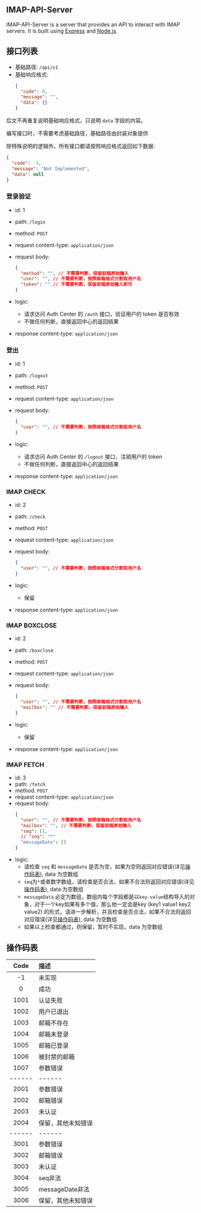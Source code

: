## IMAP-API-Server

IMAP-API-Server is a server that provides an API to interact with IMAP servers. It is built using [Express](https://expressjs.com/) and [Node.js](https://nodejs.org/).

## 接口列表

- 基础路径: `/api/v1`
- 基础响应格式:
  ```json
  {
    "code": 0,
    "message": "",
    "data": {}
  }
  ```

后文不再重复说明基础响应格式，只说明 `data` 字段的内容。

编写接口时，不需要考虑基础路径，基础路径由封装对象提供

除特殊说明的逻辑外，所有接口都请按照响应格式返回如下数据:
```json
{
  "code": -1,
  "message": "Not Implemented",
  "data": null
}
```

### 登录验证
- id: 1
- path: `/login`
- method: `POST`
- request content-type: `application/json`
- request body:
  ```json
  {
    "method": "", // 不需要判断，保留前端原始输入
    "user": "", // 不需要判断，按照邮箱格式分割取用户名
    "token": "" // 不需要判断，保留前端原始输入即可 
  }
  ```

- logic: 
    - 请求访问 Auth Center 的 `/auth` 接口，验证用户的 token 是否有效
    - 不做任何判断，直接返回中心的返回结果

- response content-type: `application/json`

### 登出
- id: 1
- path: `/logout`
- method: `POST`
- request content-type: `application/json`
- request body:
  ```json
  {
    "user": "", // 不需要判断，按照邮箱格式分割取用户名 
  }
  ```
- logic: 
    - 请求访问 Auth Center 的 `/logout` 接口，注销用户的 token
    - 不做任何判断，直接返回中心的返回结果

- response content-type: `application/json`

### IMAP CHECK
- id: 2
- path: `/check`
- method: `POST`
- request content-type: `application/json`
- request body:
  ```json
  {
    "user": "", // 不需要判断，按照邮箱格式分割取用户名
  }
  ```
- logic: 
    - 保留

- response content-type: `application/json`

### IMAP BOXCLOSE
- id: 2
- path: `/boxclose`
- method: `POST`
- request content-type: `application/json`
- request body:
  ```json
  {
    "user": "", // 不需要判断，按照邮箱格式分割取用户名
    "mailbox": "" // 不需要判断，保留前端原始输入
  }
  ```
- logic: 
    - 保留

- response content-type: `application/json`

### IMAP FETCH
- id: 3
- path: `/fetch`
- method: `POST`
- request content-type: `application/json`
- request body:
  ```json
  {
    "user": "", // 不需要判断，按照邮箱格式分割取用户名
    "mailbox": "", // 不需要判断，保留前端原始输入
    "seq": [],
    // "seq": "*"
    "messageDate": []
  }
  ```
- logic:
    - 请检查 `seq` 和 `messageDate` 是否为空，如果为空则返回对应错误(详见[操作码表](#操作码表)), data 为空数组
    - `seq`为`*`或者数字数组，请检查是否合法，如果不合法则返回对应错误(详见[操作码表](#操作码表)), data 为空数组
    - `messageData` 必定为数组，数组内每个字段都是以`key-value`结构导入的对象，对于一个key如果有多个值，那么他一定会是key (key1 value1 key2 value2) 的形式，请进一步解析，并且检查是否合法，如果不合法则返回对应错误(详见[操作码表](#操作码表)), data 为空数组
    - 如果以上检查都通过，则保留，暂时不实现，data 为空数组


## 操作码表

|Code|描述|
|:---:|:---|
|-1|未实现|
|0|成功|
|1001|认证失败|
|1002|用户已退出|
|1003|邮箱不存在|
|1004|邮箱未登录|
|1005|邮箱已登录|
|1006|被封禁的邮箱|
|1007|参数错误|
|------|------|
|2001|参数错误|
|2002|邮箱错误|
|2003|未认证|
|2004|保留，其他未知错误|
|------|------|
|3001|参数错误|
|3002|邮箱错误|
|3003|未认证|
|3004|seq非法|
|3005|messageDate非法|
|3006|保留，其他未知错误|
